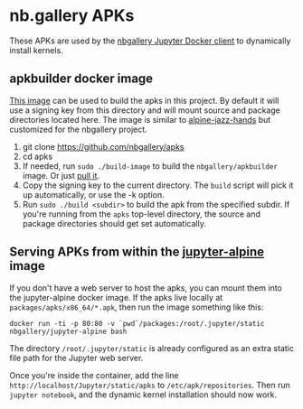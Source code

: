 # nb.gallery APKs 

These APKs are used by the [nbgallery Jupyter Docker client](https://github.com/nbgallery/jupyter-docker) to dynamically install kernels. 

## apkbuilder docker image

[This image](https://hub.docker.com/r/nbgallery/apkbuilder/) can be used to build the apks in this project.  By default it will use a signing key from this directory and will mount source and package directories located here.  The image is similar to [alpine-jazz-hands](https://github.com/madedotcom/alpine-jazz-hands) but customized for the nbgallery project.

1. git clone https://github.com/nbgallery/apks
2. cd apks
3. If needed, run `sudo ./build-image` to build the `nbgallery/apkbuilder` image.  Or just [pull it](https://hub.docker.com/r/nbgallery/apkbuilder/).
4. Copy the signing key to the current directory.  The `build` script will pick it up automatically, or use the -k option.
5. Run `sudo ./build <subdir>` to build the apk from the specified subdir.  If you're running from the `apks` top-level directory, the source and package directories should get set automatically.

## Serving APKs from within the [jupyter-alpine](https://github.com/nbgallery/jupyter-docker) image

If you don't have a web server to host the apks, you can mount them into the jupyter-alpine docker image.  If the apks live locally at `packages/apks/x86_64/*.apk`, then run the image something like this:

```
docker run -ti -p 80:80 -v `pwd`/packages:/root/.jupyter/static nbgallery/jupyter-alpine bash
```

The directory `/root/.jupyter/static` is already configured as an extra static file path for the Jupyter web server.

Once you're inside the container, add the line `http://localhost/Jupyter/static/apks` to `/etc/apk/repositories`.  Then run `jupyter notebook`, and the dynamic kernel installation should now work.
